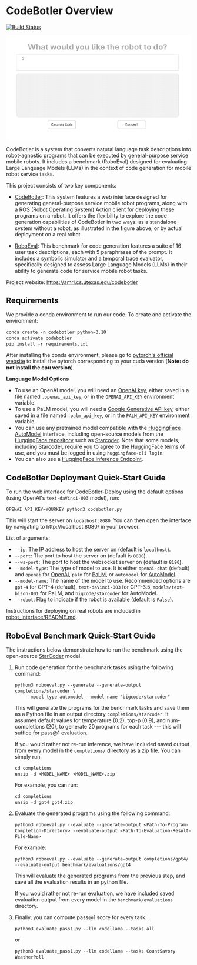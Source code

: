 # CodeBotler Overview

[![Build Status](https://github.com/ut-amrl/robot_commands/actions/workflows/buildTest.yml/badge.svg)](https://github.com/ut-amrl/robot_commands/actions)

![CodeBotler Web Interface](docs/assets/images/et_gif.gif)

CodeBotler is a system that converts natural language task descriptions into robot-agnostic programs that can be executed by general-purpose service mobile robots. It includes a benchmark (RoboEval) designed for evaluating Large Language Models (LLMs) in the context of code generation for mobile robot service tasks.

This project consists of two key components:
* [CodeBotler](#codebotler-deploy-quick-start-guide): This system features a web interface designed for generating general-purpose service mobile robot programs, along with a ROS (Robot Operating System) Action client for deploying these programs on a robot. It offers the flexibility to explore the code generation capabilities of CodeBotler in two ways: as a standalone system without a robot, as illustrated in the figure above, or by actual deployment on a real robot.


* [RoboEval](#roboeval-benchmark-quick-start-guide): This benchmark for code generation features a suite of 16 user task descriptions, each with 5 paraphrases of the prompt. It includes a symbolic simulator and a temporal trace evaluator, specifically designed to assess Large Language Models (LLMs) in their ability to generate code for service mobile robot tasks.

Project website: https://amrl.cs.utexas.edu/codebotler

## Requirements

We provide a conda environment to run our code. To create and activate the environment:
```shell
conda create -n codebotler python=3.10
conda activate codebotler
pip install -r requirements.txt
```
After installing the conda environment, please go to [pytorch's official website](https://pytorch.org/get-started/locally/) to install the pytorch corresponding to your cuda version (**Note: do not install the cpu version**). 

**Language Model Options**
* To use an OpenAI model, you will need an [OpenAI key](https://platform.openai.com/account/api-keys), either saved in a file named `.openai_api_key`, or in the `OPENAI_API_KEY` environment variable.
* To use a PaLM model, you will need a [Google Generative API key](https://developers.generativeai.google/tutorials/setup), either saved in a file named `.palm_api_key`, or in the `PALM_API_KEY` environment variable.
* You can use any pretrained model compatible with the [HuggingFace AutoModel](https://huggingface.co/transformers/v3.5.1/model_doc/auto.html#automodelforcausallm) interface, including open-source models from the [HuggingFace repository](https://huggingface.co/models) such as [Starcoder](https://huggingface.co/bigcode/starcoder). Note that some models, including Starcoder, require you to agree to the HuggingFace terms of use, and you must be logged in using `huggingface-cli login`.
* You can also use a [HuggingFace Inference Endpoint](https://huggingface.co/docs/inference-endpoints/index).


## CodeBotler Deployment Quick-Start Guide

To run the web interface for CodeBotler-Deploy using the default options (using OpenAI's
`text-daVinci-003` model), run:
```shell
OPENAI_API_KEY=YOURKEY python3 codebotler.py
```
This will start the server on `localhost:8080`. You can then open the interface
by navigating to http://localhost:8080/ in your browser.

List of arguments:
* `--ip`: The IP address to host the server on (default is `localhost`).
* `--port`: The port to host the server on (default is `8080`).
* `--ws-port`: The port to host the websocket server on (default is `8190`).
* `--model-type`: The type of model to use. It is either `openai-chat` (default) and `openai` for [OpenAI](https://platform.openai.com),
  `palm` for [PaLM](https://developers.generativeai.google/), or `automodel`
  for
  [AutoModel](https://huggingface.co/transformers/model_doc/auto.html#automodel).
* `--model-name`: The name of the model to use. Recommended options are
  `gpt-4` for GPT-4 (default), `text-daVinci-003` for GPT-3.5, `models/text-bison-001` for PaLM, and
  `bigcode/starcoder` for AutoModel.
* `--robot`: Flag to indicate if the robot is available (default is `False`).

Instructions for deploying on real robots are included in [robot_interface/README.md](robot_interface/README.md).

## RoboEval Benchmark Quick-Start Guide

The instructions below demonstrate how to run the benchmark using the open-source [StarCoder](https://huggingface.co/bigcode/starcoder) model.

1. Run code generation for the benchmark tasks using the following command:
    ```shell
    python3 roboeval.py --generate --generate-output completions/starcoder \
        --model-type automodel --model-name "bigcode/starcoder" 
    ```
    This will generate the programs for the benchmark tasks and save them as a Python file in
    an output directory `completions/starcoder`. It assumes default values
    for temperature (0.2), top-p (0.9), and num-completions (20), to generate 20
    programs for each task --- this will suffice for pass@1 evaluation.

    If you would rather not re-run inference, we have included saved output from every model in the `completions/` directory as a zip file. You can simply run.
    ```shell
    cd completions
    unzip -d <MODEL_NAME> <MODEL_NAME>.zip
    ```
    For example, you can run:

    ```shell
    cd completions
    unzip -d gpt4 gpt4.zip
    ```
2. Evaluate the generated programs using the following command:
    ```shell
    python3 roboeval.py --evaluate --generate-output <Path-To-Program-Completion-Directory> --evaluate-output <Path-To-Evaluation-Result-File-Name>
    ```
    For example:
    ```shell
    python3 roboeval.py --evaluate --generate-output completions/gpt4/ --evaluate-output benchmark/evaluations/gpt4
    ```

    This will evaluate the generated programs from the previous step, and save
    all the evaluation results in an python file. 

    If you would rather not re-run evaluation, we have included saved evaluation output from every model in the `benchmark/evaluations` directory.

    
3. Finally, you can compute pass@1 score for every task:
    ```shell
    python3 evaluate_pass1.py --llm codellama --tasks all
    ```
    or 
     ```shell
    python3 evaluate_pass1.py --llm codellama --tasks CountSavory WeatherPoll
    ```

